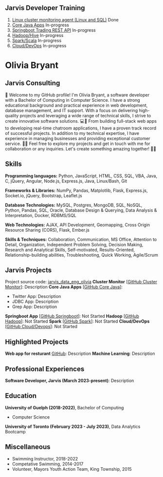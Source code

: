 ## Jarvis Developer Training
1. [Linux cluster monitoring agent (Linux and SQL)](./linux_sql) Done
2. [Core Java Apps](./core_java) In-progress
3. [Springboot Trading REST API](./springboot) In-progress
4. [Hadoop/Hive](./hadoop) In-progress
5. [Spark/Scala](./spark) In-progress
6. [Cloud/DevOps](./cloud_devops) In-progress

# Olivia Bryant
## Jarvis Consulting
👋 Welcome to my GitHub profile!
I'm Olivia Bryant, a software developer with a Bachelor of Computing in Computer Science. I have a strong educational background and practical experience in web development, database management, and IT support. With a focus on delivering high-quality projects and leveraging a wide range of technical skills, I strive to create innovative software solutions. 💻🌟
From building full-stack web apps to developing real-time chatroom applications, I have a proven track record of successful projects. In addition to my technical expertise, I have experience in managing businesses and providing exceptional customer service. 🚀🔧
Feel free to explore my projects and get in touch with me for collaboration or any inquiries. Let's create something amazing together! 🌟✨

## Skills
**Programming languages:** Python, JavaScript, HTML, CSS, SQL, VBA, Java, C, jQuery, Angular, Node.js, Express.js, Java, Linux/Bash, Git

**Frameworks & Libraries:** NumPy, Pandas, Matplotlib, Flask, Express.js, Socket.io, jQuery, Bootstrap, Leaflet.js

**Database Technologies:** MySQL, Postgres, MongoDB, SQL, NoSQL, Python, Pandas, SQL, Oracle, Database Design & Querying, Data Analysis & Interpretation, Docker, RDBMS/SQL

**Web Technologies:** AJAX, API Development, Geomapping, Cross Origin Resource Sharing (CORS), Flask, Ember.js

**Skills & Techniques:** Collaboration, Communication, MS Office, Attention to Detail, Organization, Independent Problem Solving, Decision Making, Research and Analytical Skills, Self-motivated, Results-Oriented, Relationship-building abilities, Troubleshooting, Quick Working, Agile/Scrum

## Jarvis Projects
Project source code: [jarvis_data_eng_olivia](https://github.com/Jarvis-Consulting-Group/jarvis_data_eng_Olivia/tree/main/cloud_devops)
**Cluster Monitor** [[GitHub Cluster Monitor](https://github.com/Jarvis-Consulting-Group/jarvis_data_eng_Olivia/tree/main/linux_sql)]: Description
**Core Java Apps** [[GitHub Core Java](https://github.com/Jarvis-Consulting-Group/jarvis_data_eng_Olivia/tree/main/core_java)]:
  - Twitter App: Description
  - JDBC App: Description
  - Grep App: Description

**Springboot App** [[GitHub Springboot](https://github.com/Jarvis-Consulting-Group/jarvis_data_eng_Olivia/tree/main/springboot)]: Not Started
**Hadoop** [[GitHub Hadoop](https://github.com/Jarvis-Consulting-Group/jarvis_data_eng_Olivia/tree/main/hadoop)]: Not Started
**Spark** [[GitHub Spark](https://github.com/Jarvis-Consulting-Group/jarvis_data_eng_Olivia/tree/main/spark)]: Not Started
**Cloud/DevOps** [[GitHub Cloud/Devops](https://github.com/Jarvis-Consulting-Group/jarvis_data_eng_Olivia/tree/main/cloud_devops)]: Not Started

## Highlighted Projects
**Web app for resturant** [GitHub](): Description
**Machine Learning**: Description

## Professional Experiences
**Software Developer, Jarvis (March 2023-present)**: Description

## Education
**University of Guelph (2018-2022)**, Bachelor of Computing
  - Computer Science

**University of Toronto (February 2023 - July 2023)**, Data Analytics Bootcamp

## Miscellaneous
  - Swimming Instructor, 2018-2022
  - Competative Swimming, 2014-2017
  - Volunteer, Mayors Youth Action Team, King Township, 2015
